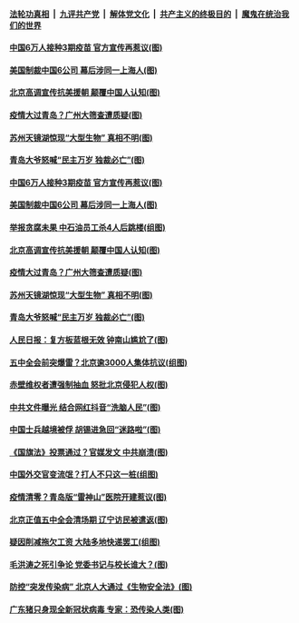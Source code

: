 

####  [法轮功真相](../../../../basic/blob/master/README.md?t=10210831) &nbsp;|&nbsp; [九评共产党](../../../../9ping.md/blob/master/README.md?t=10210831) &nbsp;|&nbsp; [解体党文化](../../../../jtdwh.md/blob/master/README.md?t=10210831)  &nbsp;|&nbsp; [共产主义的终极目的](../../../../gczydzjmd.md/blob/master/README.md?t=10210831) &nbsp;|&nbsp; [魔鬼在统治我们的世界](../../../../mgztzwmdsj.md/blob/master/README.md?t=10210831) 

#### [中国6万人接种3期疫苗 官方宣传再惹议(图)](../pages/p1/949881.md?t=10210831) 

#### [美国制裁中国6公司 幕后涉同一上海人(图)](../pages/p1/949844.md?t=10210831) 

#### [北京高调宣传抗美援朝 颠覆中国人认知(图)](../pages/p1/949855.md?t=10210831) 

#### [疫情大过青岛？广州大筛查遭质疑(图)](../pages/p1/949799.md?t=10210831) 

#### [苏州天镜湖惊现“大型生物” 真相不明(图)](../pages/p1/949797.md?t=10210831) 

#### [青岛大爷怒喊“民主万岁 独裁必亡”(图)](../pages/p1/949790.md?t=10210831) 

#### [中国6万人接种3期疫苗 官方宣传再惹议(图)](../pages/p1/949881.md?t=10210831) 

#### [美国制裁中国6公司 幕后涉同一上海人(图)](../pages/p1/949844.md?t=10210831) 

#### [举报贪腐未果 中石油员工杀4人后跳楼(组图)](../pages/p1/949834.md?t=10210831) 

#### [北京高调宣传抗美援朝 颠覆中国人认知(图)](../pages/p1/949855.md?t=10210831) 

#### [疫情大过青岛？广州大筛查遭质疑(图)](../pages/p1/949799.md?t=10210831) 

#### [苏州天镜湖惊现“大型生物” 真相不明(图)](../pages/p1/949797.md?t=10210831) 

#### [青岛大爷怒喊“民主万岁 独裁必亡”(图)](../pages/p1/949790.md?t=10210831) 

#### [人民日报：复方板蓝根无效 钟南山尴尬了(图)](../pages/p1/949766.md?t=10210831) 

#### [五中全会前突爆雷？北京逾3000人集体抗议(组图)](../pages/p1/949767.md?t=10210831) 

#### [赤壁维权者遭强制抽血 怒批北京侵犯人权(图)](../pages/p1/949734.md?t=10210831) 

#### [中共文件曝光 结合网红抖音“洗脑人民”(图)](../pages/p1/949763.md?t=10210831) 

#### [中国士兵越境被俘 胡锡进急回“迷路啦”(图)](../pages/p1/949758.md?t=10210831) 

#### [《国旗法》投票通过？官媒发文 中共崩溃(图)](../pages/p1/949753.md?t=10210831) 

#### [中国外交官变流氓？打人不只这一桩(组图)](../pages/p1/949738.md?t=10210831) 

#### [疫情清零？青岛版“雷神山”医院开建惹议(图)](../pages/p1/949710.md?t=10210831) 

#### [北京正值五中全会清场期 辽宁访民被遣返(图)](../pages/p1/949691.md?t=10210831) 

#### [疑因削减拖欠工资 大陆多地快递罢工(组图)](../pages/p1/949690.md?t=10210831) 

#### [毛洪涛之死引争论 党委书记与校长谁大？(图)](../pages/p1/949651.md?t=10210831) 

#### [防控“突发传染病” 北京人大通过《生物安全法》(图)](../pages/p1/949649.md?t=10210831) 

#### [广东猪只身现全新冠状病毒 专家：恐传染人类(图)](../pages/p1/949646.md?t=10210831) 

